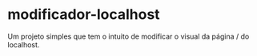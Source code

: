 # modificador-localhost
Um projeto simples que tem o intuito de modificar o visual da página / do localhost.
